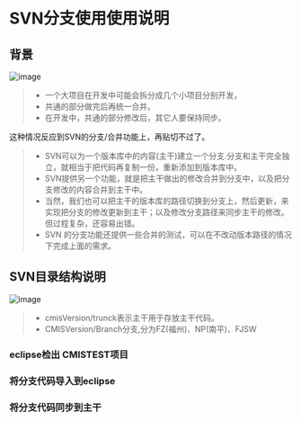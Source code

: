 # SVN分支使用使用说明

## 背景

![image](https://github.com/csy512889371/learnDoc/blob/master/image/svn/svn1.png)

>* 一个大项目在开发中可能会拆分成几个小项目分别开发，
>* 共通的部分做完后再统一合并。
>* 在开发中，共通的部分修改后，其它人要保持同步。

这种情况反应到SVN的分支/合并功能上，再贴切不过了。

>* SVN可以为一个版本库中的内容(主干)建立一个分支.分支和主干完全独立，就相当于把代码再复制一份，重新添加到版本库中。
>* SVN提供另一个功能，就是把主干做出的修改合并到分支中，以及把分支修改的内容合并到主干中。
>* 当然，我们也可以把主干的版本库的路径切换到分支上，然后更新，来实现把分支的修改更新到主干；以及修改分支路径来同步主干的修改。但过程复杂，还容易出错。
>* SVN 的分支功能还提供一些合并的测试，可以在不改动版本路径的情况下完成上面的需求。

## SVN目录结构说明

![image](https://github.com/csy512889371/learnDoc/blob/master/image/svn/svn2.png)
>* cmisVersion/trunck表示主干用于存放主干代码。 
>* CMISVersion/Branch分支,分为FZ(福州)、NP(南平)、FJSW


### eclipse检出 CMISTEST项目

### 将分支代码导入到eclipse

### 将分支代码同步到主干



